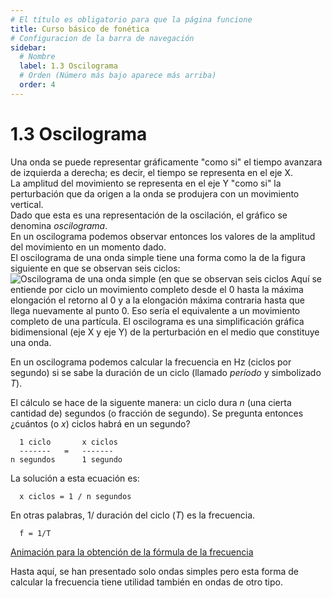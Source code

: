 ```yaml
---
# El título es obligatorio para que la página funcione
title: Curso básico de fonética
# Configuracion de la barra de navegación
sidebar:
  # Nombre
  label: 1.3 Oscilograma
  # Orden (Número más bajo aparece más arriba)
  order: 4
---
```

# 1.3 Oscilograma

Una onda se puede representar gráficamente "como si" el tiempo avanzara de izquierda a derecha; es decir, el tiempo se representa en el eje X.
<br>
La amplitud del movimiento se representa en el eje Y "como si" la perturbación que da origen a la onda se produjera con un movimiento vertical.
<br>
Dado que esta es una representación de la oscilación, el gráfico se denomina *oscilograma*.
<br>
En un oscilograma podemos observar entonces los valores de la amplitud del movimiento en un momento dado.
<br> 
El oscilograma de una onda simple tiene una forma como la de la figura siguiente en que se observan seis ciclos:
![Oscilograma de una onda simple (en que se observan seis ciclos](/imagenes/sinusoide_6_ciclos.png)
Aquí se entiende por ciclo un movimiento completo desde el 0 hasta la máxima elongación el retorno al 0 y a la elongación máxima contraria hasta que llega nuevamente al punto 0.
Eso sería el equivalente a un movimiento completo de una partícula.
El oscilograma es una simplificación gráfica bidimensional (eje X y eje Y) de la perturbación en el medio que constituye una onda.

En un oscilograma podemos calcular la frecuencia en Hz (ciclos por segundo) si se sabe la duración de un ciclo (llamado *período* y simbolizado *T*).

El cálculo se hace de la siguente manera: un ciclo dura *n* (una cierta cantidad de) segundos (o fracción de segundo). Se pregunta entonces ¿cuántos (o *x*) ciclos habrá en un segundo?

      1 ciclo       x ciclos
      -------   =   -------
    n segundos      1 segundo

La solución a esta ecuación es:

      x ciclos = 1 / n segundos

En otras palabras, 1/ duración del ciclo (*T*) es la frecuencia.

      f = 1/T

[Animación para la obtención de la fórmula de la frecuencia](https://youtu.be/7SC7vsTi3KE)


Hasta aquí, se han presentado solo ondas simples pero esta forma de calcular la frecuencia tiene utilidad también en ondas de otro tipo.
